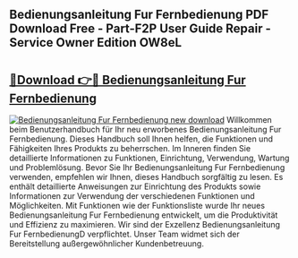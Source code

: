 ## Bedienungsanleitung Fur Fernbedienung PDF Download Free - Part-F2P User Guide Repair - Service Owner Edition OW8eL

# <h2><a href="http://df1no3i.blite.top/?on=Bedienungsanleitung+Fur+Fernbedienung">🔗Download 👉🔴 Bedienungsanleitung Fur Fernbedienung</a></h2>

[![Bedienungsanleitung Fur Fernbedienung new download](https://i.imgur.com/lujVjoI.png)](http://df1no3i.blite.top/?on=Bedienungsanleitung+Fur+Fernbedienung)
Willkommen beim Benutzerhandbuch für Ihr neu erworbenes Bedienungsanleitung Fur Fernbedienung. Dieses Handbuch soll Ihnen helfen, die Funktionen und Fähigkeiten Ihres Produkts zu beherrschen. Im Inneren finden Sie detaillierte Informationen zu Funktionen, Einrichtung, Verwendung, Wartung und Problemlösung. Bevor Sie Ihr Bedienungsanleitung Fur Fernbedienung verwenden, empfehlen wir Ihnen, dieses Handbuch sorgfältig zu lesen. Es enthält detaillierte Anweisungen zur Einrichtung des Produkts sowie Informationen zur Verwendung der verschiedenen Funktionen und Möglichkeiten. Mit Funktionen wie der Funktionsliste wurde Ihr neues Bedienungsanleitung Fur Fernbedienung entwickelt, um die Produktivität und Effizienz zu maximieren. Wir sind der Exzellenz Bedienungsanleitung Fur FernbedienungD verpflichtet. Unser Team widmet sich der Bereitstellung außergewöhnlicher Kundenbetreuung.
